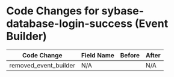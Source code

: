 # Code Changes for sybase-database-login-success (Event Builder)

| Code Change | Field Name | Before | After |
|-------------|------------|--------|-------|
| removed_event_builder | N/A |  | N/A |